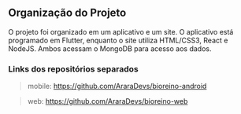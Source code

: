 ## Organização do Projeto

O projeto foi organizado em um aplicativo e um site. O aplicativo está programado em Flutter, enquanto o site utiliza HTML/CSS3, React e NodeJS. Ambos acessam o MongoDB para acesso aos dados.


### Links dos repositórios separados
> mobile: https://github.com/AraraDevs/bioreino-android

> web: https://github.com/AraraDevs/bioreino-web
